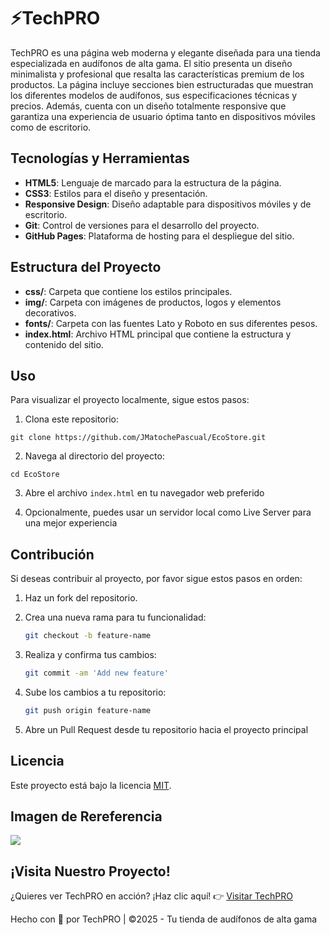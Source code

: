 # ⚡️TechPRO

TechPRO es una página web moderna y elegante diseñada para una tienda especializada en audífonos de alta gama. El sitio presenta un diseño minimalista y profesional que resalta las características premium de los productos.
La página incluye secciones bien estructuradas que muestran los diferentes modelos de audífonos, sus especificaciones técnicas y precios. Además, cuenta con un diseño totalmente responsive que garantiza una experiencia de usuario óptima tanto en dispositivos móviles como de escritorio.

## Tecnologías y Herramientas

- **HTML5**: Lenguaje de marcado para la estructura de la página.
- **CSS3**: Estilos para el diseño y presentación.
- **Responsive Design**: Diseño adaptable para dispositivos móviles y de escritorio.
- **Git**: Control de versiones para el desarrollo del proyecto.
- **GitHub Pages**: Plataforma de hosting para el despliegue del sitio.

## Estructura del Proyecto

- **css/**: Carpeta que contiene los estilos principales.
- **img/**: Carpeta con imágenes de productos, logos y elementos decorativos.
- **fonts/**: Carpeta con las fuentes Lato y Roboto en sus diferentes pesos.
- **index.html**: Archivo HTML principal que contiene la estructura y contenido del sitio.

## Uso

Para visualizar el proyecto localmente, sigue estos pasos:

1. Clona este repositorio:

```
git clone https://github.com/JMatochePascual/EcoStore.git
```

2. Navega al directorio del proyecto:

```
cd EcoStore
```

3. Abre el archivo `index.html` en tu navegador web preferido

4. Opcionalmente, puedes usar un servidor local como Live Server para una mejor experiencia

## Contribución

Si deseas contribuir al proyecto, por favor sigue estos pasos en orden:

1. Haz un fork del repositorio.

2. Crea una nueva rama para tu funcionalidad:
   ```bash
   git checkout -b feature-name
   ```
3. Realiza y confirma tus cambios:
   ```bash
   git commit -am 'Add new feature'
   ```
4. Sube los cambios a tu repositorio:
   ```bash
   git push origin feature-name
   ```
5. Abre un Pull Request desde tu repositorio hacia el proyecto principal

## Licencia

Este proyecto está bajo la licencia [MIT](https://opensource.org/licenses/MIT).

## Imagen de Rereferencia

![](https://i.postimg.cc/FK2N6DkM/techpro.png)

## ¡Visita Nuestro Proyecto!

¿Quieres ver TechPRO en acción? ¡Haz clic aquí! 👉 [Visitar TechPRO](https://jmatochepascual.github.io/TechPRO/)

Hecho con 💚 por TechPRO | ©2025 - Tu tienda de audífonos de alta gama

